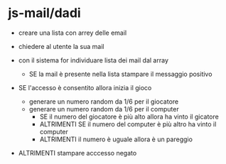 # js-mail/dadi

- creare una lista con arrey delle email
- chiedere al utente la sua mail
- con il sistema for individuare lista dei mail dal array
    - SE la mail è presente nella lista stampare il messaggio positivo
- SE l'accesso è consentito allora inizia il gioco 

    - generare un numero random da 1/6 per il giocatore
    - generare un numero random da 1/6 per il computer
        - SE il numero del giocatore è più alto allora ha vinto il gicatore
        - ALTRIMENTI SE il numero del computer è più altro ha vinto il computer
        - ALTRIMENTI il numero è uguale allora è un pareggio


- ALTRIMENTI stampare acccesso negato

